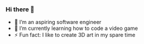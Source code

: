 ### Hi there 👋

- 🔭 I’m an aspiring software engineer
- 🌱 I’m currently learning how to code a video game
- ⚡ Fun fact: I like to create 3D art in my spare time

<!--
**chostudio/chostudio** is a ✨ _special_ ✨ repository because its `README.md` (this file) appears on your GitHub profile.

Here are some ideas to get you started:

- 🔭 I’m currently working on ...
- 🌱 I’m currently learning ...
- 👯 I’m looking to collaborate on ...
- 🤔 I’m looking for help with ...
- 💬 Ask me about ...
- 📫 How to reach me: ...
- 😄 Pronouns: ...
- ⚡ Fun fact: ...
-->
